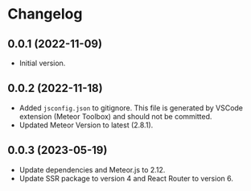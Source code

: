 # Changelog

## 0.0.1 (2022-11-09)

- Initial version.

## 0.0.2 (2022-11-18)

- Added `jsconfig.json` to gitignore. This file is generated by VSCode extension (Meteor Toolbox) and should not be committed.
- Updated Meteor Version to latest (2.8.1).

## 0.0.3 (2023-05-19)

- Update dependencies and Meteor.js to 2.12.
- Update SSR package to version 4 and React Router to version 6.
